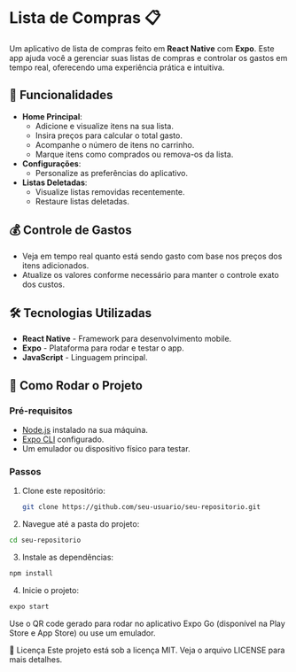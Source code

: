 # Lista de Compras 📋

Um aplicativo de lista de compras feito em **React Native** com **Expo**. Este app ajuda você a gerenciar suas listas de compras e controlar os gastos em tempo real, oferecendo uma experiência prática e intuitiva.

## 📜 Funcionalidades

- **Home Principal**: 
  - Adicione e visualize itens na sua lista.
  - Insira preços para calcular o total gasto.
  - Acompanhe o número de itens no carrinho.
  - Marque itens como comprados ou remova-os da lista.
- **Configurações**:
  - Personalize as preferências do aplicativo.
- **Listas Deletadas**:
  - Visualize listas removidas recentemente.
  - Restaure listas deletadas.

## 💰 Controle de Gastos

- Veja em tempo real quanto está sendo gasto com base nos preços dos itens adicionados.
- Atualize os valores conforme necessário para manter o controle exato dos custos.

## 🛠️ Tecnologias Utilizadas

- **React Native** - Framework para desenvolvimento mobile.
- **Expo** - Plataforma para rodar e testar o app.
- **JavaScript** - Linguagem principal.

## 🚀 Como Rodar o Projeto

### Pré-requisitos

- [Node.js](https://nodejs.org/) instalado na sua máquina.
- [Expo CLI](https://docs.expo.dev/get-started/installation/) configurado.
- Um emulador ou dispositivo físico para testar.

### Passos

1. Clone este repositório:
   ```bash
   git clone https://github.com/seu-usuario/seu-repositorio.git
   ```
2. Navegue até a pasta do projeto:

```bash
cd seu-repositorio
```
3. Instale as dependências:
```bash
npm install
```
4. Inicie o projeto:
```bash
expo start
```
Use o QR code gerado para rodar no aplicativo Expo Go (disponível na Play Store e App Store) ou use um emulador.


📝 Licença
Este projeto está sob a licença MIT. Veja o arquivo LICENSE para mais detalhes.
